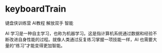 # keyboardTrain
键盘侠训练营
AI教程
解放双手
智能


AI 学习是一种​自主学习​，也称为机器学习。这是指计算机系统通过数据和经验不断改进自身性能的过程。就像人类通过反复练习掌握一项技能一样，AI 也需要大量的“练习”才能变得更加智能。
